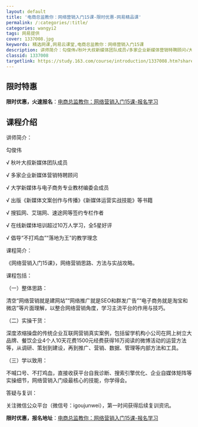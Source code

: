```yaml
---
layout: default
title: '电商总监教你：网络营销入门15课-限时优惠-网易精品课'
permalink: /:categories/:title/
categories: wangyi2
tags: 网易提供
cover: 1337008.jpg
keywords: 精选网课,网易云课堂,电商总监教你：网络营销入门15课
description: 讲师简介：勾俊伟√秋叶大叔新媒体团队成员√多家企业新媒体营销特聘顾问√大学新媒体与电子商务专业教材编委会成员√出版《新媒
classid: 1337008
targetlink: https://study.163.com/course/introduction/1337008.htm?share=1&shareId=1025206652&utm_campaign=share&utm_medium=iphoneShare&utm_source=&utm_u=1025206652
---
```


## 限时特惠

**限时优惠，火速报名**：[电商总监教你：网络营销入门15课-报名学习](https://study.163.com/course/introduction/1337008.htm?share=1&shareId=1025206652&utm_campaign=share&utm_medium=iphoneShare&utm_source=&utm_u=1025206652)

## 课程介绍

讲师简介：

勾俊伟

√ 秋叶大叔新媒体团队成员

√ 多家企业新媒体营销特聘顾问

√ 大学新媒体与电子商务专业教材编委会成员

√ 出版《新媒体文案创作与传播》《新媒体运营实战技能》等书籍

√ 搜狐网、艾瑞网、速途网等签约专栏作者

√ 在线新媒体培训超过10万人学习，全5星好评

√ 倡导“不打鸡血”“落地为王”的教学理念



课程简介：

《网络营销入门15课》，网络营销思路、方法与实战攻略。



课程包括：

（一）整体思路：

清空“网络营销就是建网站”“网络推广就是SEO和群发广告”“电子商务就是淘宝和微店”等片面理解，以整合网络营销角度，学习主流平台的作用与技巧。



（二）实操干货：

深度浓缩操盘的传统企业互联网营销真实案例，包括留学机构小公司在网上树立大品牌、餐饮企业4个人10天花费1500元经费获得16万阅读的微博活动的运营方法等，从调研、策划到建设，再到推广、营销、数据、管理等内部方法和工具。



（三）学以致用：

不喊口号、不打鸡血，直接收获平台自我诊断、搜索引擎优化、企业自媒体矩阵等实操细节，网络营销入门级最核心的技能，你学得会。



答疑与复训：

关注微信公众平台（微信号：igoujunwei），第一时间获得后续复训资讯。

**限时优惠，报名地址**：[电商总监教你：网络营销入门15课-报名学习](https://study.163.com/course/introduction/1337008.htm?share=1&shareId=1025206652&utm_campaign=share&utm_medium=iphoneShare&utm_source=&utm_u=1025206652)

